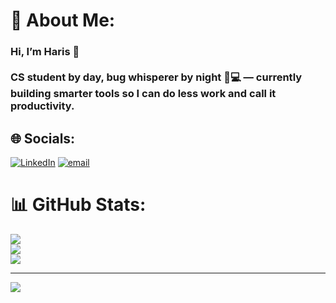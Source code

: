 # 💫 About Me:
### Hi, I’m Haris 👋<br><br>CS student by day, bug whisperer by night 🐛💻 — currently building smarter tools so I can do less work and call it productivity.<br>


## 🌐 Socials:
[![LinkedIn](https://img.shields.io/badge/LinkedIn-%230077B5.svg?logo=linkedin&logoColor=white)](https://linkedin.com/in/haris-khancs) [![email](https://img.shields.io/badge/Email-D14836?logo=gmail&logoColor=white)](mailto:hariskhanym@gmail.com) 
# 📊 GitHub Stats:
![](https://github-readme-stats.vercel.app/api?username=KhanTheDev&theme=radical&hide_border=true&include_all_commits=false&count_private=false)<br/>
![](https://nirzak-streak-stats.vercel.app/?user=KhanTheDev&theme=radical&hide_border=true)<br/>
![](https://github-readme-stats.vercel.app/api/top-langs/?username=KhanTheDev&theme=radical&hide_border=true&include_all_commits=false&count_private=false&layout=compact)

---
[![](https://visitcount.itsvg.in/api?id=KhanTheDev&icon=0&color=0)](https://visitcount.itsvg.in)

<!-- Proudly created with GPRM ( https://gprm.itsvg.in ) -->

